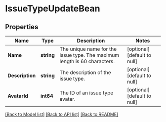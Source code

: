 # IssueTypeUpdateBean

## Properties
Name | Type | Description | Notes
------------ | ------------- | ------------- | -------------
**Name** | **string** | The unique name for the issue type. The maximum length is 60 characters. | [optional] [default to null]
**Description** | **string** | The description of the issue type. | [optional] [default to null]
**AvatarId** | **int64** | The ID of an issue type avatar. | [optional] [default to null]

[[Back to Model list]](../README.md#documentation-for-models) [[Back to API list]](../README.md#documentation-for-api-endpoints) [[Back to README]](../README.md)

